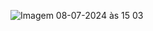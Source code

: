 ![Imagem 08-07-2024 às 15 03](https://github.com/Carlosalexandree/to-do-list/assets/129911181/54c6d90d-18af-4811-b054-379baed9b402)
